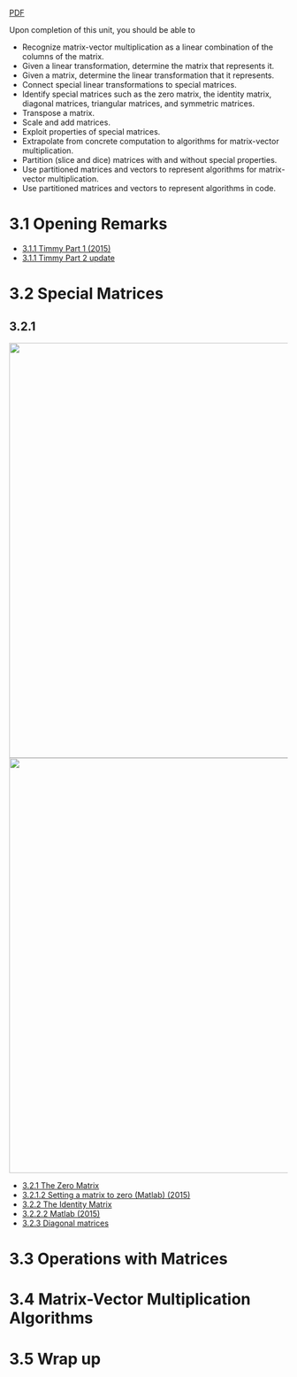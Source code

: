 [PDF](http://www.cs.utexas.edu/users/flame/LAFF/Notes/Week3.pdf#page=1)

Upon completion of this unit, you should be able to

- Recognize matrix-vector multiplication as a linear combination of the columns of the matrix.
- Given a linear transformation, determine the matrix that represents it.
- Given a matrix, determine the linear transformation that it represents.
- Connect special linear transformations to special matrices.
- Identify special matrices such as the zero matrix, the identity matrix, diagonal matrices, triangular matrices, and symmetric matrices.
- Transpose a matrix.
- Scale and add matrices.
- Exploit properties of special matrices.
- Extrapolate from concrete computation to algorithms for matrix-vector multiplication.
- Partition (slice and dice) matrices with and without special properties.
- Use partitioned matrices and vectors to represent algorithms for matrix-vector multiplication.
- Use partitioned matrices and vectors to represent algorithms in code. 


# 3.1 Opening Remarks

- [3.1.1 Timmy Part 1 (2015)](https://www.youtube.com/watch?v=q9hXKxn4jOk)
- [3.1.1 Timmy Part 2 update](https://www.youtube.com/watch?v=QQuGiBfddHY)

# 3.2 Special Matrices

## 3.2.1

<img src="https://user-images.githubusercontent.com/6586811/53199753-88c67080-35e5-11e9-9c1c-8a539a4b82a4.png" width="750"/>

<img src="https://user-images.githubusercontent.com/6586811/53199898-d8a53780-35e5-11e9-9e95-7732404e6cf0.png" width="750"/>

- [3.2.1 The Zero Matrix](https://www.youtube.com/watch?v=E3roa1e48DA)
- [3.2.1.2 Setting a matrix to zero (Matlab) (2015)](https://www.youtube.com/watch?v=0xPxQd_5EA4)
- [3.2.2 The Identity Matrix](https://www.youtube.com/watch?v=T4QCRhXYrTw)
- [3.2.2.2 Matlab (2015)](https://www.youtube.com/watch?v=p2p1UD0yfLk)
- [3.2.3 Diagonal matrices](https://www.youtube.com/watch?v=bdwfDlHD4XQ)

# 3.3 Operations with Matrices
# 3.4 Matrix-Vector Multiplication Algorithms
# 3.5 Wrap up
